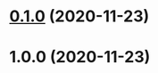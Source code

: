 # [0.1.0](https://github.com/IATkachenko/actions_test_repo/compare/v1.0.0...v0.1.0) (2020-11-23)



# 1.0.0 (2020-11-23)



